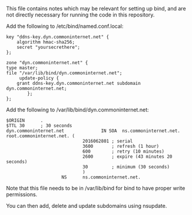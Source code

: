 This file contains notes which may be relevant for setting up bind, 
and are not directly necessary for running the code in this repository.


Add the following to /etc/bind/named.conf.local:
```
key "ddns-key.dyn.commoninternet.net" {
	algorithm hmac-sha256;
	secret "yoursecrethere";
};

zone "dyn.commoninternet.net" {
type master;
file "/var/lib/bind/dyn.commoninternet.net";
     update-policy {
	grant ddns-key.dyn.commoninternet.net subdomain dyn.commoninternet.net;
        };
};
```

Add the following to /var/lib/bind/dyn.commoninternet.net:
```
$ORIGIN      .
$TTL 30      ; 30 seconds
dyn.commoninternet.net              IN SOA  ns.commoninternet.net. root.commoninternet.net. (
                             2016062801 ; serial
                             3600       ; refresh (1 hour)
                             600        ; retry (10 minutes)
                             2600       ; expire (43 minutes 20 seconds)
                             30         ; minimum (30 seconds)
                             )
                     NS      ns.commoninternet.net.
```
Note that this file needs to be in /var/lib/bind for bind to have proper write permissions. 

You can then add, delete and update subdomains using nsupdate. 
